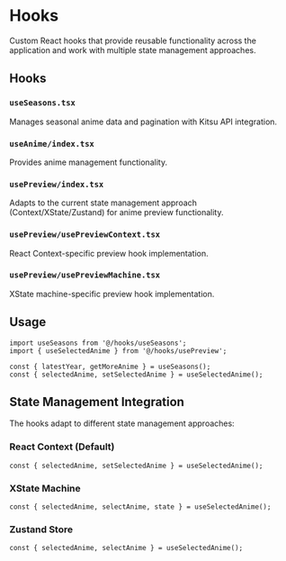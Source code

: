 # Hooks

Custom React hooks that provide reusable functionality across the application and work with multiple state management approaches.

## Hooks

### `useSeasons.tsx`
Manages seasonal anime data and pagination with Kitsu API integration.

### `useAnime/index.tsx`
Provides anime management functionality.

### `usePreview/index.tsx`
Adapts to the current state management approach (Context/XState/Zustand) for anime preview functionality.

### `usePreview/usePreviewContext.tsx`
React Context-specific preview hook implementation.

### `usePreview/usePreviewMachine.tsx`
XState machine-specific preview hook implementation.

## Usage

```tsx
import useSeasons from '@/hooks/useSeasons';
import { useSelectedAnime } from '@/hooks/usePreview';

const { latestYear, getMoreAnime } = useSeasons();
const { selectedAnime, setSelectedAnime } = useSelectedAnime();
```

## State Management Integration

The hooks adapt to different state management approaches:

### React Context (Default)
```tsx
const { selectedAnime, setSelectedAnime } = useSelectedAnime();
```

### XState Machine
```tsx
const { selectedAnime, selectAnime, state } = useSelectedAnime();
```

### Zustand Store
```tsx
const { selectedAnime, selectAnime } = useSelectedAnime();
```
